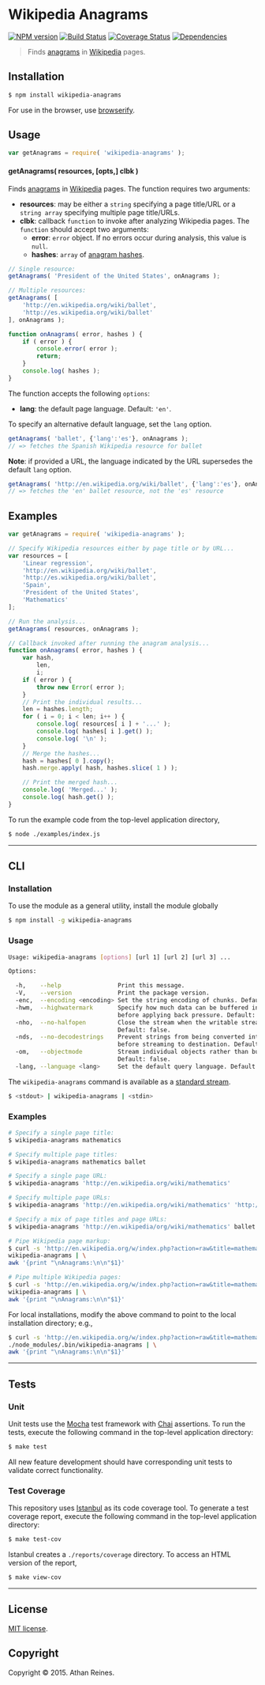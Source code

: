 Wikipedia Anagrams
===
[![NPM version][npm-image]][npm-url] [![Build Status][travis-image]][travis-url] [![Coverage Status][coveralls-image]][coveralls-url] [![Dependencies][dependencies-image]][dependencies-url]

> Finds [anagrams](http://en.wikipedia.org/wiki/Anagram) in [Wikipedia](http://www.wikipedia.org/) pages.


## Installation

``` bash
$ npm install wikipedia-anagrams
```

For use in the browser, use [browserify](https://github.com/substack/node-browserify).


## Usage

``` javascript
var getAnagrams = require( 'wikipedia-anagrams' );
```

#### getAnagrams( resources, [opts,] clbk )

Finds [anagrams](http://en.wikipedia.org/wiki/Anagram) in [Wikipedia](http://www.wikipedia.org/) pages. The function requires two arguments:

*	__resources__: may be either a `string` specifying a page title/URL or a `string array` specifying multiple page title/URLs.
* 	__clbk__: callback `function` to invoke after analyzing Wikipedia pages. The `function` should accept two arguments:
	-	__error__: `error` object. If no errors occur during analysis, this value is `null`.
	-	__hashes__: `array` of [anagram hashes](https://github.com/compute-io/anagram-hash).

``` javascript
// Single resource:
getAnagrams( 'President of the United States', onAnagrams );

// Multiple resources:
getAnagrams( [
	'http://en.wikipedia.org/wiki/ballet',
	'http://es.wikipedia.org/wiki/ballet'
], onAnagrams );

function onAnagrams( error, hashes ) {
	if ( error ) {
		console.error( error );
		return;
	}
	console.log( hashes );
}
```

The function accepts the following `options`:

*	__lang__: the default page language. Default: `'en'`.

To specify an alternative default language, set the `lang` option.

``` javascript
getAnagrams( 'ballet', {'lang':'es'}, onAnagrams );
// => fetches the Spanish Wikipedia resource for ballet
```

__Note__: if provided a URL, the language indicated by the URL supersedes the default `lang` option.

``` javascript
getAnagrams( 'http://en.wikipedia.org/wiki/ballet', {'lang':'es'}, onAnagrams );
// => fetches the 'en' ballet resource, not the 'es' resource
```



## Examples

``` javascript
var getAnagrams = require( 'wikipedia-anagrams' );

// Specify Wikipedia resources either by page title or by URL...
var resources = [
	'Linear regression',
	'http://en.wikipedia.org/wiki/ballet',
	'http://es.wikipedia.org/wiki/ballet',
	'Spain',
	'President of the United States',
	'Mathematics'
];

// Run the analysis...
getAnagrams( resources, onAnagrams );

// Callback invoked after running the anagram analysis...
function onAnagrams( error, hashes ) {
	var hash,
		len,
		i;
	if ( error ) {
		throw new Error( error );
	}
	// Print the individual results...
	len = hashes.length;
	for ( i = 0; i < len; i++ ) {
		console.log( resources[ i ] + '...' );
		console.log( hashes[ i ].get() );
		console.log( '\n' );
	}
	// Merge the hashes...
	hash = hashes[ 0 ].copy();
	hash.merge.apply( hash, hashes.slice( 1 ) );

	// Print the merged hash...
	console.log( 'Merged...' );
	console.log( hash.get() );
}
```

To run the example code from the top-level application directory,

``` bash
$ node ./examples/index.js
```


---
## CLI


### Installation

To use the module as a general utility, install the module globally

``` bash
$ npm install -g wikipedia-anagrams
```


### Usage

``` bash
Usage: wikipedia-anagrams [options] [url 1] [url 2] [url 3] ...

Options:

  -h,    --help                Print this message.
  -V,    --version             Print the package version.
  -enc,  --encoding <encoding> Set the string encoding of chunks. Default: null.
  -hwm,  --highwatermark       Specify how much data can be buffered into memory
                               before applying back pressure. Default: 16kb.
  -nho,  --no-halfopen         Close the stream when the writable stream ends.
                               Default: false.
  -nds,  --no-decodestrings    Prevent strings from being converted into buffers
                               before streaming to destination. Default: false.
  -om,   --objectmode          Stream individual objects rather than buffers.
                               Default: false.
  -lang, --language <lang>     Set the default query language. Default: 'en'.
```

The `wikipedia-anagrams` command is available as a [standard stream](http://en.wikipedia.org/wiki/Pipeline_%28Unix%29).

``` bash
$ <stdout> | wikipedia-anagrams | <stdin>
``` 


### Examples

``` bash
# Specify a single page title:
$ wikipedia-anagrams mathematics

# Specify multiple page titles:
$ wikipedia-anagrams mathematics ballet

# Specify a single page URL:
$ wikipedia-anagrams 'http://en.wikipedia.org/wiki/mathematics'

# Specify multiple page URLs:
$ wikipedia-anagrams 'http://en.wikipedia.org/wiki/mathematics' 'http://en.wikipedia/org/wiki/ballet'

# Specify a mix of page titles and page URLs:
$ wikipedia-anagrams 'http://en.wikipedia/org/wiki/mathematics' ballet

# Pipe Wikipedia page markup:
$ curl -s 'http://en.wikipedia.org/w/index.php?action=raw&title=mathematics' | \
wikipedia-anagrams | \
awk '{print "\nAnagrams:\n\n"$1}'

# Pipe multiple Wikipedia pages:
$ curl -s 'http://en.wikipedia.org/w/index.php?action=raw&title=mathematics' 'http://en.wikipedia.org/w/index.php?action=raw&title=ballet' | \
wikipedia-anagrams | \
awk '{print "\nAnagrams:\n\n"$1}'
```

For local installations, modify the above command to point to the local installation directory; e.g., 

``` bash
$ curl -s 'http://en.wikipedia.org/w/index.php?action=raw&title=mathematics' | \
./node_modules/.bin/wikipedia-anagrams | \
awk '{print "\nAnagrams:\n\n"$1}'
```


---
## Tests

### Unit

Unit tests use the [Mocha](http://mochajs.org/) test framework with [Chai](http://chaijs.com) assertions. To run the tests, execute the following command in the top-level application directory:

``` bash
$ make test
```

All new feature development should have corresponding unit tests to validate correct functionality.


### Test Coverage

This repository uses [Istanbul](https://github.com/gotwarlost/istanbul) as its code coverage tool. To generate a test coverage report, execute the following command in the top-level application directory:

``` bash
$ make test-cov
```

Istanbul creates a `./reports/coverage` directory. To access an HTML version of the report,

``` bash
$ make view-cov
```


---
## License

[MIT license](http://opensource.org/licenses/MIT). 


## Copyright

Copyright &copy; 2015. Athan Reines.


[npm-image]: http://img.shields.io/npm/v/wikipedia-anagrams.svg
[npm-url]: https://npmjs.org/package/wikipedia-anagrams

[travis-image]: http://img.shields.io/travis/kgryte/wikipedia-anagrams/master.svg
[travis-url]: https://travis-ci.org/kgryte/wikipedia-anagrams

[coveralls-image]: https://img.shields.io/coveralls/kgryte/wikipedia-anagrams/master.svg
[coveralls-url]: https://coveralls.io/r/kgryte/wikipedia-anagrams?branch=master

[dependencies-image]: http://img.shields.io/david/kgryte/wikipedia-anagrams.svg
[dependencies-url]: https://david-dm.org/kgryte/wikipedia-anagrams

[dev-dependencies-image]: http://img.shields.io/david/dev/kgryte/wikipedia-anagrams.svg
[dev-dependencies-url]: https://david-dm.org/dev/kgryte/wikipedia-anagrams

[github-issues-image]: http://img.shields.io/github/issues/kgryte/wikipedia-anagrams.svg
[github-issues-url]: https://github.com/kgryte/wikipedia-anagrams/issues
